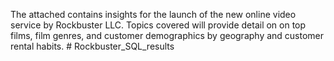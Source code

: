 The attached contains insights for the launch of the new online video service by Rockbuster LLC. Topics covered will provide detail on on top films, film genres, and customer demographics by geography and customer rental habits. # Rockbuster_SQL_results
